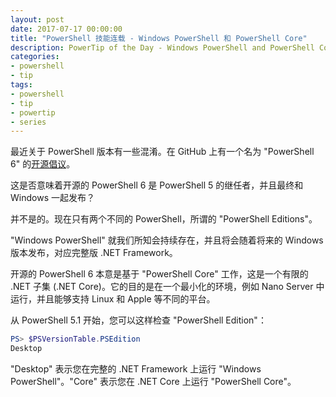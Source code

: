 ```yaml
---
layout: post
date: 2017-07-17 00:00:00
title: "PowerShell 技能连载 - Windows PowerShell 和 PowerShell Core"
description: PowerTip of the Day - Windows PowerShell and PowerShell Core
categories:
- powershell
- tip
tags:
- powershell
- tip
- powertip
- series
---
```

最近关于 PowerShell 版本有一些混淆。在 GitHub 上有一个名为 "PowerShell 6" 的[开源倡议](https://github.com/PowerShell/PowerShell)。

这是否意味着开源的 PowerShell 6 是 PowerShell 5 的继任者，并且最终和 Windows 一起发布？

并不是的。现在只有两个不同的 PowerShell，所谓的 "PowerShell Editions"。

"Windows PowerShell" 就我们所知会持续存在，并且将会随着将来的 Windows 版本发布，对应完整版 .NET Framework。

开源的 PowerShell 6 本意是基于 "PowerShell Core" 工作，这是一个有限的 .NET 子集 (.NET Core)。它的目的是在一个最小化的环境，例如 Nano Server 中运行，并且能够支持 Linux 和 Apple 等不同的平台。

从 PowerShell 5.1 开始，您可以这样检查 "PowerShell Edition"：

```powershell
PS> $PSVersionTable.PSEdition
Desktop
```

"Desktop" 表示您在完整的 .NET Framework 上运行 "Windows PowerShell"。"Core" 表示您在 .NET Core 上运行 "PowerShell Core"。

<!--本文国际来源：[Windows PowerShell and PowerShell Core](http://community.idera.com/powershell/powertips/b/tips/posts/windows-powershell-and-powershell-core)-->
